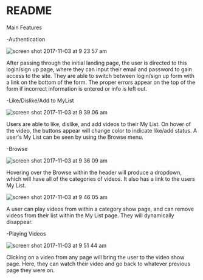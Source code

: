 # README

Main Features

  -Authentication
  
  ![screen shot 2017-11-03 at 9 23 57 am](https://user-images.githubusercontent.com/29177545/32375859-8b0d23bc-c079-11e7-9c97-ddb4875d0bab.png)
  
After passing through the initial landing page, the user is directed to this login/sign up page, where they can input their email and password to gain access to the site. They are able to switch between login/sign up form with a link on the bottom of the form. The proper errors appear on the top of the form if incorrect information is entered or info is left out.

  -Like/Dislike/Add to MyList
  
![screen shot 2017-11-03 at 9 39 06 am](https://user-images.githubusercontent.com/29177545/32376344-efad1b46-c07a-11e7-8198-4645d795a00b.png)

Users are able to like, dislike, and add videos to their My List. On hover of the video, the buttons appear will change color to indicate like/add status. A user's My List can be seen by using the Browse menu.

-Browse

![screen shot 2017-11-03 at 9 36 09 am](https://user-images.githubusercontent.com/29177545/32376236-92970110-c07a-11e7-9b1d-4f0060fa969f.png)

Hovering over the Browse within the header will produce a dropdown, which will have all of the categories of videos. It also has a link to the users My List. 

![screen shot 2017-11-03 at 9 46 05 am](https://user-images.githubusercontent.com/29177545/32376749-13e56f58-c07c-11e7-9db7-021ef3564748.png)

A user can play videos from within a category show page, and can remove videos from their list within the My List page. They will dynamically disappear.

-Playing Videos

![screen shot 2017-11-03 at 9 51 44 am](https://user-images.githubusercontent.com/29177545/32377023-d2f7b28e-c07c-11e7-9dd9-78458bbfc73f.png)

Clicking on a video from any page will bring the user to the video show page. Here, they can watch their video and go back to whatever previous page they were on.
